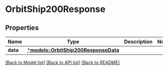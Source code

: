 # OrbitShip200Response

## Properties
Name | Type | Description | Notes
------------ | ------------- | ------------- | -------------
**data** | [***models::OrbitShip200ResponseData**](Orbit_Ship_200_Response_data.md) |  | 

[[Back to Model list]](../README.md#documentation-for-models) [[Back to API list]](../README.md#documentation-for-api-endpoints) [[Back to README]](../README.md)


